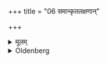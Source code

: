 +++
title = "06 समान्कृतलक्षणान्"

+++

<details><summary>मूलम्</summary>

समान्कृतलक्षणान् ६
</details>

<details><summary>Oldenberg</summary>

6. (These he should make) equal (and should) make marks at them.
</details>
